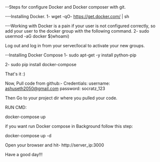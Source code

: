 --Steps for configure Docker and Docker composer with git.

---Installing Docker.
1- wget -qO- https://get.docker.com/ | sh

---Working with Docker is a pain if your user is not configured correctly, so add your user to the docker group with the following command.
2- sudo usermod -aG docker $(whoami)

Log out and log in from your server/local to activate your new groups.

--Installing Docker Compose
1- sudo apt-get -y install python-pip

2- sudo pip install docker-compose

That's it :)

Now, Pull code from github:-
Credentials:
username: ashuseth2050@gmail.com
password: socratz_123

Then Go to your project dir where you pulled your code.

RUN CMD:

docker-compose up

if you want run Docker compose in Background follow this step:

docker-compose up -d

Open your browser and hit- http://server_ip:3000

Have a good day!!!
